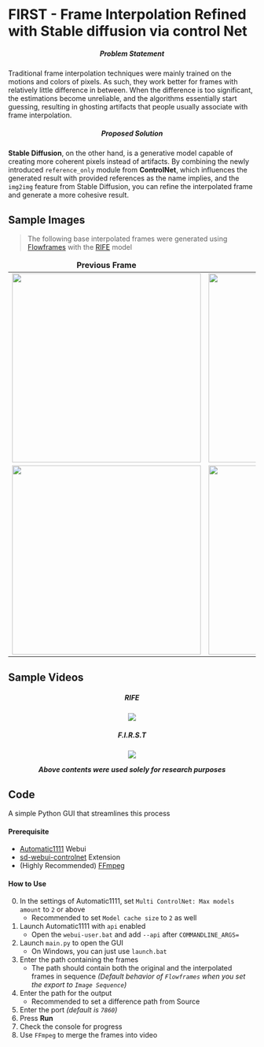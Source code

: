 # FIRST - **F**rame **I**nterpolation **R**efined with **S**table diffusion via control **N**et

<h5 align="center">Problem Statement</h5>

Traditional frame interpolation techniques were mainly trained on the motions and colors of pixels.
As such, they work better for frames with relatively little difference in between. When the difference is too significant,
the estimations become unreliable, and the algorithms essentially start guessing,
resulting in ghosting artifacts that people usually associate with frame interpolation.

<h5 align="center">Proposed Solution</h5>

**Stable Diffusion**, on the other hand, is a generative model capable of creating more coherent pixels instead of artifacts.
By combining the newly introduced `reference_only` module from **ControlNet**, which influences the generated result with provided references as the name implies,
and the `img2img` feature from Stable Diffusion, you can refine the interpolated frame and generate a more cohesive result.

## Sample Images
> The following base interpolated frames were generated using [Flowframes](https://github.com/n00mkrad/flowframes) with the [RIFE](https://github.com/megvii-research/ECCV2022-RIFE) model

<table>
    <thead align="center">
        <tr>
            <td><b>Previous Frame</b></td>
            <td><b>RIFE</b></td>
            <td><b>F.I.R.S.T</b></td>
            <td><b>Next Frame</b></td>
        </tr>
    </thead>
    <tbody align="center">
        <tr>
            <td><img src="sample/215.jpg" width=384></td>
            <td><img src="sample/216.jpg" width=384></td>
            <td><img src="sample/216s.jpg" width=384></td>
            <td><img src="sample/217.jpg" width=384></td>
        </tr>
        <tr>
            <td><img src="sample/217.jpg" width=384></td>
            <td><img src="sample/218.jpg" width=384></td>
            <td><img src="sample/218s.jpg" width=384></td>
            <td><img src="sample/219.jpg" width=384></td>
        </tr>
    </tbody>
</table>

## Sample Videos

<h5 align="center">RIFE</h5>
<p align="center"><img src="sample/RIFE.gif"></p>

<h5 align="center">F.I.R.S.T</h5>
<p align="center"><img src="sample/FIRST.gif"></p>

<p align="center"><b><i>Above contents were used solely for research purposes</i></b></p>

## Code
A simple Python GUI that streamlines this process

#### Prerequisite
- [Automatic1111](https://github.com/AUTOMATIC1111/stable-diffusion-webui) Webui
- [sd-webui-controlnet](https://github.com/Mikubill/sd-webui-controlnet) Extension
- (Highly Recommended) [FFmpeg](https://ffmpeg.org/)

#### How to Use
0. In the settings of Automatic1111, set `Multi ControlNet: Max models amount` to `2` or above
    - Recommended to set `Model cache size` to `2` as well
1. Launch Automatic1111 with `api` enabled
    - Open the `webui-user.bat` and add `--api` after `COMMANDLINE_ARGS=`
2. Launch `main.py` to open the GUI
    - On Windows, you can just use `launch.bat`
3. Enter the path containing the frames
    - The path should contain both the original and the interpolated frames in sequence *(Default behavior of `Flowframes` when you set the export to `Image Sequence`)*
4. Enter the path for the output
    - Recommended to set a difference path from Source
5. Enter the port *(default is `7860`)*
6. Press **Run**
7. Check the console for progress
8. Use `FFmpeg` to merge the frames into video